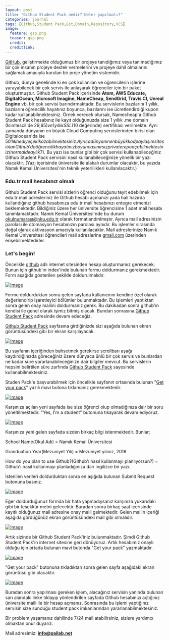 ```yaml
---
layout: post
title: "Github Student Pack nedir? Neler yapılmalı?"
categories: journal
tags: [Github,Student Pack,Git,Domain,Repository,VCS]
image:
  feature: gsp.png
  teaser: gsp.png
  credit:
  creditlink:
---
```



[GitHub](https://github.com), geliştirmekte olduğumuz bir projeye tanıdığımız veya tanımadığımız bir çok insanın projeye destek vermelerini ve projeye dahil olmalarını sağlamak amacıyla kurulan bir proje yönetim sistemidir.

Github, dünya genelinde ki en çok kullanılan ve öğrencilerin işlerine yarayabilecek bir çok servis ile anlaşarak öğrenciler için bir paket oluşturmuştur. Github Student Pack içerisinde **Atom, AWS Educate, DigitalOcean, Microsoft Imagine, NameCheap, SendGrid, Travis CI, Unreal Engine** vb. bir çok servisi barındırmaktadır. Bu servislerin bazılarını 1 yıllık, bazılarını öğrencilik hayatınız boyunca, bazılarını ise ücretlendirdiği kupon kadar kullanabilmektesiniz. Örnek verecek olursak, Namecheap'a Github Student Pack hesabınız ile kayıt olduğunuzda size 1 yıllık .me domain (İsimtescil'de 29,95$) ve 1 yıllık SSL (10$ değerinde) sertifikası verilmekte. Aynı zamanda dünyanın en büyük Cloud Computing servislerinden birisi olan Digitalocean'da ise 50$'lık hediye çeki kazabilmektesiniz. Ayrıca dünyanın en büyük kod paylaşım sitesi olan Github'da öğrencilik hayatınız boyunca sınırsız private repo açabilmektesiniz(normalde aylık 7$). Bu yazı ise bunlar gibi bir çok servisi kullanabileceğiniz Github Student Pack servisini nasıl kullanabileceğinize yönelik bir yazı olacaktır. (Yazı içerisinde üniversite ile alakalı durumlar olacaktır, bu yazıda Namık Kemal Üniversitesi'nin teknik yeterlilikleri kullanılacaktır.)

### Edu.tr mail hesabınız olmalı


Github Student Pack servisi sizlerin öğrenci olduğunu teyit edebilmek için edu.tr mail adresleriniz ile Github hesabı açmanızı yada hali hazırda kullandığınız github hesabınıza edu.tr mail hesabınızı entegre etmenizi beklemektedir. Bildiğiniz üzere her üniversite öğrencisine 1 adet mail hesabı tanımlamaktadır. Namık Kemal Üniversitesi'nde bu durum okulnumarası@nku.edu.tr olarak formatlandırılmıştır. Ayrıca mail adresinizin parolası ile otomasyon hesabınızın parolası aynıdır. Bu işlemler sırasında doğal olarak aktivasyon amacıyla kullanılacaktır. Mail adreslerinize Namık Kemal Üniversitesi öğrencileri mail adreslerine [gmail.com](https://gmail.com) üzerinden erişebilmektedirler.

### Let's begin!


Öncelikle [github](https://github.com) adlı internet sitesinden hesap oluşturmamız gerekecek. Bunun için github'ın index'inde bulunan formu doldurmanız gerekmektedir. Form aşağıda gösterilen şekilde doldurulmalıdır.

[![image](https://i.hizliresim.com/zBrP99.png)](https://hizliresim.com/zBrP99)

Formu doldurduktan sonra gelen sayfada kullanıcının kendine özel olarak değerlendirip işaretleyici bölümler bulunmaktadır. Bu işlemleri yaptıktan sonra gelen onay mailini doldurmanız gerek. Bu dakikadan sonra github'ın kendisi ile genel olarak işimiz bitmiş olacak. Bundan sonrasına [Github Student Pack](https://education.github.com/pack) adresinde devam edeceğiz.


[Github Student Pack](https://education.github.com/pack) sayfasına girdiğinizde sizi aşağıda bulunan ekran görüntüsündeki gibi bir ekran karşılayacak.

[![image](https://i.hizliresim.com/Dd4Nz1.png)](https://hizliresim.com/Dd4Nz1)


Bu sayfanın içeriğinden bahsetmek gerekirse scrollbarı aşağı kaydırdığınızda göreceğiniz üzere dünyaca ünlü bir çok servis ve bunlardan ne kadar süre yararlanabileceğinize dair bilgiler mevcut. Bu servislerin hepsini belirtilen süre zarfında [Github Student Pack](https://education.github.com/pack)  sayesinde kullanabilmektesiniz.

Studen Pack'e başvurabilmek için öncelikle sayfanın ortasında bulunan "[Get your pack](https://education.github.com/pack/join)" yazılı mavi butona tıklamanız gerekmektedir.


[![image](https://i.hizliresim.com/lWvnWB.png)](https://hizliresim.com/lWvnWB)

Karşınıza açılan yeni sayfada ise size öğrenci olup olmadığınıza dair bir soru yöneltilmektedir. "Yes, I'm a student" butonuna tıkayarak devam ediyoruz.

[![image](https://i.hizliresim.com/Ln19Db.png)](https://hizliresim.com/Ln19Db)


Karşınıza yeni gelen sayfada sizden birkaç bilgi istenmektedir. Bunlar;

School Name(Okul Adı) = Namık Kemal Üniversitesi

Granduation Year(Mezuniyet Yılı) = Mezuniyet yılınız, 2018

How do you plan to use Github?(Github'ı nasıl kullanmayı planlıyorsun?) = Github'ı nasıl kullanmayı planladığınıza dair ingilizce bir yazı.

İstenilen verileri doldurduktan sonra en aşığıda bulunan Submit Request butonuna basınız.

[![image](https://i.hizliresim.com/y3Lbp0.png)](https://hizliresim.com/y3Lbp0)

Eğer doldurduğunuz formda bir hata yapmadıysanız karşınıza yukarıdaki gibi bir teşekkür metni gelecektir. Buradan sonra birkaç saat içerisinde kayıtlı olduğunuz mail adresine onay maili gelmektedir.  Gelen mailin içeriği aşağıda gördüğünüz ekran görüntüsündeki mail gibi olmalıdır.

[![image](https://i.hizliresim.com/XXLO17.png)](https://hizliresim.com/XXLO17)

Artık sizinde bir Github Student Pack'iniz bulunmaktadır. Şimdi Github Student Pack'in internet sitesine geri dönüyoruz. Artık hesabımız onaylı olduğu için ortada bulunan mavi butonda "Get your pack" yazmaktadır.

[![image](https://i.hizliresim.com/4Mb6vG.png)](https://hizliresim.com/4Mb6vG)

"Get your pack" butonuna tıkladıktan sonra gelen sayfa aşağıdaki ekran görüntüsü gibi olacaktır.

[![image](https://i.hizliresim.com/0BmO5Z.png)](https://hizliresim.com/0BmO5Z)

Buradan sonra yapılması gereken işlem, alacağınız servisin yanında bulunan sarı alandaki linke tıklayıp yönlendirilen sayfada Github hesabınızı açtığınız üniversite maili ile bir hesap açmanız. Sonrasında bu işlemi yaptığınız servisin size sunduğu student pack imkanlarından yararlanabilmektesiniz.

Bir problem yaşamanız dahilinde 7/24 mail atabilirsiniz, sizlere yardımcı olmaktan onur duyarız.

Mail adresimiz: **info@pailab.net**
